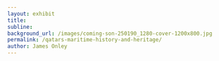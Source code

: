 ```yaml
---
layout: exhibit
title: 
subline:
background_url: /images/coming-son-250190_1280-cover-1200x800.jpg
permalink: /qatars-maritime-history-and-heritage/
author: James Onley
---
```

